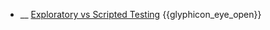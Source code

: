 * __ [Exploratory vs Scripted Testing]({{baseUrl}}/testing/testingTypes/exploratoryVsScriptedTesting) <trigger for="pop:testing-exploratoryVsScriptedTesting-preview">{{glyphicon_eye_open}}</trigger>

<popover id="pop:testing-exploratoryVsScriptedTesting-preview" title="{{glyphicon_eye_open}} Exploratory vs Scripted Testing" placement="right">
  <div slot="content">
    <include src=".\preview.md" />
  </div>
</popover>
